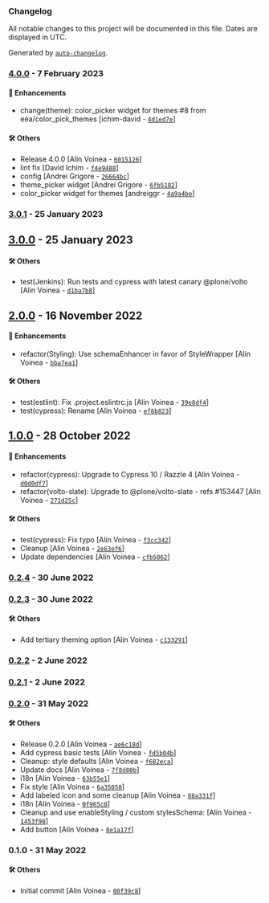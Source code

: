 ### Changelog

All notable changes to this project will be documented in this file. Dates are displayed in UTC.

Generated by [`auto-changelog`](https://github.com/CookPete/auto-changelog).

### [4.0.0](https://github.com/eea/volto-call-to-action-block/compare/3.0.1...4.0.0) - 7 February 2023

#### :nail_care: Enhancements

- change(theme): color_picker widget for themes #8 from eea/color_pick_themes [ichim-david - [`4d1ed7e`](https://github.com/eea/volto-call-to-action-block/commit/4d1ed7eff65514211d49707dc91ce24915a16cc8)]

#### :hammer_and_wrench: Others

- Release 4.0.0 [Alin Voinea - [`6015126`](https://github.com/eea/volto-call-to-action-block/commit/601512672ee37d9da39441a812bc8a8d59340b18)]
- lint fix [David Ichim - [`f4e9488`](https://github.com/eea/volto-call-to-action-block/commit/f4e9488bd1a6a24526a8c1ae18d031ef7475ebcf)]
- config [Andrei Grigore - [`26664bc`](https://github.com/eea/volto-call-to-action-block/commit/26664bc626c9e38626fdca516003a060b87191e0)]
- theme_picker widget [Andrei Grigore - [`6fb5182`](https://github.com/eea/volto-call-to-action-block/commit/6fb5182897e7f5c29182f051eac4c4b948ac09f4)]
- color_picker widget for themes [andreiggr - [`4a9a4be`](https://github.com/eea/volto-call-to-action-block/commit/4a9a4beb9b643dfe5f045dddbeeb5f19a1f15141)]
### [3.0.1](https://github.com/eea/volto-call-to-action-block/compare/3.0.0...3.0.1) - 25 January 2023

## [3.0.0](https://github.com/eea/volto-call-to-action-block/compare/2.0.0...3.0.0) - 25 January 2023

#### :hammer_and_wrench: Others

- test(Jenkins): Run tests and cypress with latest canary @plone/volto [Alin Voinea - [`d1ba7b8`](https://github.com/eea/volto-call-to-action-block/commit/d1ba7b844f114305604e7f8c8b3158746dd59a7b)]
## [2.0.0](https://github.com/eea/volto-call-to-action-block/compare/1.0.0...2.0.0) - 16 November 2022

#### :nail_care: Enhancements

- refactor(Styling): Use schemaEnhancer in favor of StyleWrapper [Alin Voinea - [`bba7ea1`](https://github.com/eea/volto-call-to-action-block/commit/bba7ea1ce39c4ff387c9ccb0dce3f10b3b678f59)]

#### :hammer_and_wrench: Others

- test(estlint): Fix .project.eslintrc.js [Alin Voinea - [`39e8df4`](https://github.com/eea/volto-call-to-action-block/commit/39e8df468509414924327917154f035235ec5798)]
- test(cypress): Rename [Alin Voinea - [`ef8b823`](https://github.com/eea/volto-call-to-action-block/commit/ef8b82323a0c108e58f73c180f5b4cb23ed04f0e)]
## [1.0.0](https://github.com/eea/volto-call-to-action-block/compare/0.2.4...1.0.0) - 28 October 2022

#### :nail_care: Enhancements

- refactor(cypress): Upgrade to Cypress 10 / Razzle 4 [Alin Voinea - [`d0d0df7`](https://github.com/eea/volto-call-to-action-block/commit/d0d0df7c15a6cacd0c209d02aa254113a086a526)]
- refactor(volto-slate): Upgrade to @plone/volto-slate - refs #153447 [Alin Voinea - [`271d25c`](https://github.com/eea/volto-call-to-action-block/commit/271d25c5e1f328f532c80db19bdb654029fd33a8)]

#### :hammer_and_wrench: Others

- test(cypress): Fix typo [Alin Voinea - [`f3cc342`](https://github.com/eea/volto-call-to-action-block/commit/f3cc3424ace81d26b296882b8484d6b6b12b0d28)]
- Cleanup [Alin Voinea - [`2e63ef6`](https://github.com/eea/volto-call-to-action-block/commit/2e63ef665d3812d44b6a87bac6c7f657e40e2147)]
- Update dependencies [Alin Voinea - [`cfb5062`](https://github.com/eea/volto-call-to-action-block/commit/cfb50627df9a9a15ebe67adc43dac97379c64efb)]
### [0.2.4](https://github.com/eea/volto-call-to-action-block/compare/0.2.3...0.2.4) - 30 June 2022

### [0.2.3](https://github.com/eea/volto-call-to-action-block/compare/0.2.2...0.2.3) - 30 June 2022

#### :hammer_and_wrench: Others

- Add tertiary theming option [Alin Voinea - [`c133291`](https://github.com/eea/volto-call-to-action-block/commit/c133291f17c7a8800271bafe96c008dae3b4ee79)]
### [0.2.2](https://github.com/eea/volto-call-to-action-block/compare/0.2.1...0.2.2) - 2 June 2022

### [0.2.1](https://github.com/eea/volto-call-to-action-block/compare/0.2.0...0.2.1) - 2 June 2022

### [0.2.0](https://github.com/eea/volto-call-to-action-block/compare/0.1.0...0.2.0) - 31 May 2022

#### :hammer_and_wrench: Others

- Release 0.2.0 [Alin Voinea - [`ae6c18d`](https://github.com/eea/volto-call-to-action-block/commit/ae6c18d84f502829f254ac62d0792040a9854418)]
- Add cypress basic tests [Alin Voinea - [`fd5b04b`](https://github.com/eea/volto-call-to-action-block/commit/fd5b04b43cfcd01e6ddd32b7c16e5db4a8cadb22)]
- Cleanup: style defaults [Alin Voinea - [`f682eca`](https://github.com/eea/volto-call-to-action-block/commit/f682eca484fe3aab0ab7ab774115df6548290f41)]
- Update docs [Alin Voinea - [`7f8d80b`](https://github.com/eea/volto-call-to-action-block/commit/7f8d80bb7b18ec989ab47dbf2f62fc966a022e50)]
- i18n [Alin Voinea - [`63b55e1`](https://github.com/eea/volto-call-to-action-block/commit/63b55e17d2136f01d4c7e6bb8d9886d751d0cbc4)]
- Fix style [Alin Voinea - [`6a35058`](https://github.com/eea/volto-call-to-action-block/commit/6a35058703fd5b67401562ed1f1c3fc4f855b61b)]
- Add labeled icon and some cleanup [Alin Voinea - [`88a331f`](https://github.com/eea/volto-call-to-action-block/commit/88a331ffb1d8814c2e2b4abfd09b7e69e2895014)]
- i18n [Alin Voinea - [`0f965c0`](https://github.com/eea/volto-call-to-action-block/commit/0f965c0d8f16b1e8354c60631463f2d57c40fe23)]
- Cleanup and use enableStyling / custom stylesSchema: [Alin Voinea - [`1453f98`](https://github.com/eea/volto-call-to-action-block/commit/1453f98109626760271cdbff519ef9f831345ce9)]
- Add button [Alin Voinea - [`8e1a17f`](https://github.com/eea/volto-call-to-action-block/commit/8e1a17f2f622e501348697b1d80216d1219c3c4e)]
### 0.1.0 - 31 May 2022

#### :hammer_and_wrench: Others

- Initial commit [Alin Voinea - [`00f39c8`](https://github.com/eea/volto-call-to-action-block/commit/00f39c8a36327a821cc613a772bf228451a71e67)]
